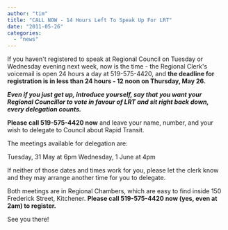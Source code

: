 ```yaml
---
author: "tim"
title: "CALL NOW - 14 Hours Left To Speak Up For LRT"
date: "2011-05-26"
categories: 
  - "news"
---
```


If you haven't registered to speak at Regional Council on Tuesday or Wednesday evening next week, now is the time - the Regional Clerk's voicemail is open 24 hours a day at 519-575-4420, and **the deadline for registration is in less than 24 hours - 12 noon on Thursday, May 26.**

**_Even if you just get up, introduce yourself, say that you want your Regional Councillor to vote in favour of LRT and sit right back down, every delegation counts._**

**Please call 519-575-4420 now** and leave your name, number, and your wish to delegate to Council about Rapid Transit.

The meetings available for delegation are:

Tuesday, 31 May at 6pm Wednesday, 1 June at 4pm

If neither of those dates and times work for you, please let the clerk know and they may arrange another time for you to delegate.

Both meetings are in Regional Chambers, which are easy to find inside 150 Frederick Street, Kitchener. **Please call 519-575-4420 now (yes, even at 2am) to register.**

See you there!
